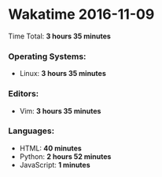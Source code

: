 # Wakatime 2016-11-09

Time Total: **3 hours 35 minutes**

### Operating Systems:
- Linux: **3 hours 35 minutes** 

### Editors:
- Vim: **3 hours 35 minutes** 

### Languages:
- HTML: **40 minutes** 
- Python: **2 hours 52 minutes** 
- JavaScript: **1 minutes** 

